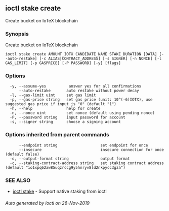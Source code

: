 ## ioctl stake create

Create bucket on IoTeX blockchain

### Synopsis

Create bucket on IoTeX blockchain

```
ioctl stake create AMOUNT_IOTX CANDIDATE_NAME STAKE_DURATION [DATA] [--auto-restake] [-c ALIAS|CONTRACT_ADDRESS] [-s SIGNER] [-n NONCE] [-l GAS_LIMIT] [-p GASPRICE] [-P PASSWORD] [-y] [flags]
```

### Options

```
  -y, --assume-yes          answer yes for all confirmations
      --auto-restake       auto restake without power decay
  -l, --gas-limit uint     set gas limit
  -p, --gas-price string   set gas price (unit: 10^(-6)IOTX), use suggested gas price if input is "0" (default "1")
  -h, --help               help for create
  -n, --nonce uint         set nonce (default using pending nonce)
  -P, --password string    input password for account
  -s, --signer string      choose a signing account
```

### Options inherited from parent commands

```
      --endpoint string                   set endpoint for once
      --insecure                          insecure connection for once (default false)
  -o, --output-format string              output format
  -c, --staking-contract-address string   set staking contract address (default "io1xpq62aw85uqzrccg9y5hnryv8ld2nkpycc3gza")
```

### SEE ALSO

* [ioctl stake](ioctl_stake.md)	 - Support native staking from ioctl

###### Auto generated by ioctl on 26-Nov-2019
